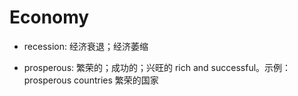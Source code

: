 # Economy

- recession: 经济衰退；经济萎缩

- prosperous: 繁荣的；成功的；兴旺的 rich and successful。示例： prosperous countries 繁荣的国家
